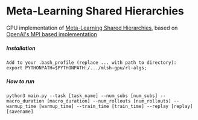 # Meta-Learning Shared Hierarchies

GPU implementation of [Meta-Learning Shared Hierarchies](https://s3-us-west-2.amazonaws.com/openai-assets/MLSH/mlsh_paper.pdf), based on [OpenAI's MPI based implementation](https://github.com/openai/mlsh)


##### Installation

```
Add to your .bash_profile (replace ... with path to directory):
export PYTHONPATH=$PYTHONPATH:/.../mlsh-gpu/rl-algs;
```

##### How to run

```
python3 main.py --task [task_name] --num_subs [num_subs] --macro_duration [macro_duration] --num_rollouts [num_rollouts] --warmup_time [warmup_time] --train_time [train_time] --replay [replay] [savename] 
```

